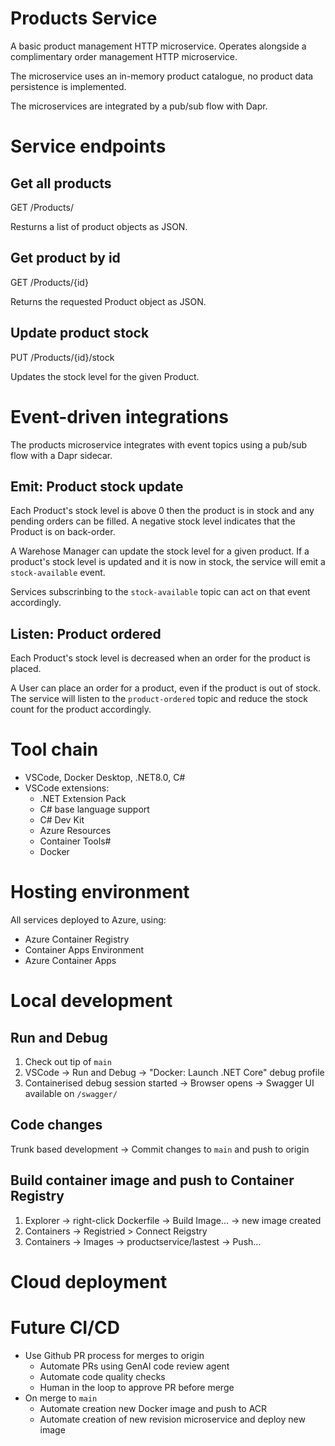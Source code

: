 # Products Service

A basic product management HTTP microservice. Operates alongside a complimentary order management HTTP microservice.

The microservice uses an in-memory product catalogue, no product data persistence is implemented.

The microservices are integrated by a pub/sub flow with Dapr.

# Service endpoints
## Get all products
GET /Products/

Resturns a list of product objects as JSON.

## Get product by id
GET /Products/{id}

Returns the requested Product object as JSON.

## Update product stock
PUT /Products/{id}/stock

Updates the stock level for the given Product.

# Event-driven integrations
The products microservice integrates with event topics using a pub/sub flow with a Dapr sidecar.

## Emit: Product stock update
Each Product's stock level is above 0 then the product is in stock and any pending orders can be filled. A negative stock level indicates that the Product is on back-order.

A Warehose Manager can update the stock level for a given product. If a product's stock level is updated and it is now in stock, the service will emit a `stock-available` event.

Services subscrinbing to the `stock-available` topic can act on that event accordingly.

## Listen: Product ordered
Each Product's stock level is decreased when an order for the product is placed.

A User can place an order for a product, even if the product is out of stock. The service will listen to the `product-ordered` topic and reduce the stock count for the product accordingly.

# Tool chain
- VSCode, Docker Desktop, .NET8.0, C#
- VSCode extensions:
    - .NET Extension Pack
    - C# base language support
    - C# Dev Kit
    - Azure Resources
    - Container Tools#
    - Docker

# Hosting environment
All services deployed to Azure, using:
- Azure Container Registry
- Container Apps Environment
- Azure Container Apps

# Local development
## Run and Debug
1. Check out tip of `main`
2. VSCode -> Run and Debug -> "Docker: Launch .NET Core" debug profile
3. Containerised debug session started -> Browser opens -> Swagger UI available on `/swagger/`

## Code changes
Trunk based development -> Commit changes to `main` and push to origin

## Build container image and push to Container Registry
1. Explorer -> right-click Dockerfile -> Build Image... -> new image created
2. Containers -> Registried > Connect Reigstry
3. Containers -> Images -> productservice/lastest -> Push...

# Cloud deployment

# Future CI/CD
- Use Github PR process for merges to origin
    - Automate PRs using GenAI code review agent
    - Automate code quality checks
    - Human in the loop to approve PR before merge
- On merge to `main`
    - Automate creation new Docker image and push to ACR
    - Automate creation of new revision microservice and deploy new image